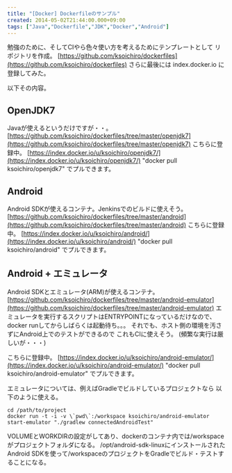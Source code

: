 ```yaml
---
title: "[Docker] Dockerfileのサンプル"
created: 2014-05-02T21:44:00.000+09:00
tags: ["Java","Dockerfile","JDK","Docker","Android"]
---
```

勉強のために、そしてCIやら色々使い方を考えるためにテンプレートとして
リポジトリを作成。
[https://github.com/ksoichiro/dockerfiles](https://github.com/ksoichiro/dockerfiles)
さらに最後には index.docker.io に登録してみた。

以下その内容。
<!--more-->
## OpenJDK7

Javaが使えるというだけですが・・。
[https://github.com/ksoichiro/dockerfiles/tree/master/openjdk7](https://github.com/ksoichiro/dockerfiles/tree/master/openjdk7)
こちらに登録中。
[https://index.docker.io/u/ksoichiro/openjdk7/](https://index.docker.io/u/ksoichiro/openjdk7/)
"docker pull ksoichiro/openjdk7" でプルできます。

## Android

Android SDKが使えるコンテナ。Jenkinsでのビルドに使えそう。
[https://github.com/ksoichiro/dockerfiles/tree/master/android](https://github.com/ksoichiro/dockerfiles/tree/master/android)
こちらに登録中。
[https://index.docker.io/u/ksoichiro/android/](https://index.docker.io/u/ksoichiro/android/)
"docker pull ksoichiro/android" でプルできます。

## Android + エミュレータ

Android SDKとエミュレータ(ARM)が使えるコンテナ。
[https://github.com/ksoichiro/dockerfiles/tree/master/android-emulator](https://github.com/ksoichiro/dockerfiles/tree/master/android-emulator)
エミュレータを実行するスクリプトはENTRYPOINTになっているだけなので、
docker runしてからしばらくは起動待ち。。。
それでも、ホスト側の環境を汚さずにAndroid上でのテストができるので
これもCIに使えそう。
(頻繁な実行は厳しいが・・・)

こちらに登録中。
[https://index.docker.io/u/ksoichiro/android-emulator/](https://index.docker.io/u/ksoichiro/android-emulator/)
"docker pull ksoichiro/android-emulator" でプルできます。

エミュレータについては、例えばGradleでビルドしているプロジェクトなら
以下のように使える。

```
cd /path/to/project
docker run -t -i -v \`pwd\`:/workspace ksoichiro/android-emulator start-emulator "./gradlew connectedAndroidTest"
```

VOLUMEとWORKDIRの設定がしてあり、dockerのコンテナ内では/workspaceがプロジェクトフォルダになる。
/opt/android-sdk-linuxにインストールされたAndroid SDKを使って/workspaceのプロジェクトをGradleでビルド・テストすることになる。

